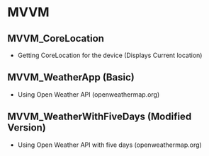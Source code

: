 # MVVM

## MVVM_CoreLocation
- Getting CoreLocation for the device (Displays Current location)

## MVVM_WeatherApp (Basic)
- Using Open Weather API (openweathermap.org)

## MVVM_WeatherWithFiveDays (Modified Version)
- Using Open Weather API with five days (openweathermap.org)
